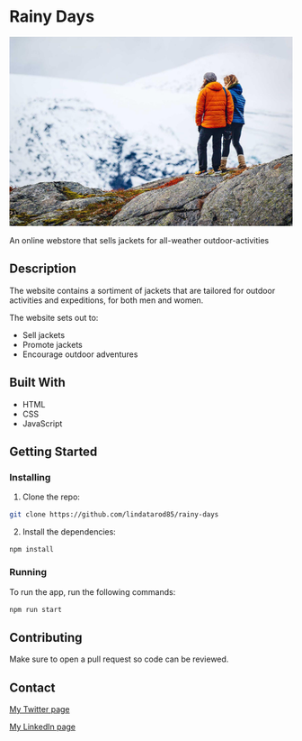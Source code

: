 # Rainy Days

![image](https://github.com/lindatarod85/rainy-days/blob/main/images/rainy-days-frontpage.jpg)

An online webstore that sells jackets for all-weather outdoor-activities

## Description

The website contains a sortiment of jackets that are tailored for outdoor activities and expeditions, for both men and women.

The website sets out to:

- Sell jackets
- Promote jackets
- Encourage outdoor adventures

## Built With

- HTML
- CSS
- JavaScript

## Getting Started

### Installing

1. Clone the repo:

```bash
git clone https://github.com/lindatarod85/rainy-days
```

2. Install the dependencies:

```
npm install
```

### Running

To run the app, run the following commands:

```bash
npm run start
```

## Contributing

Make sure to open a pull request so code can be reviewed.

## Contact

[My Twitter page](www.twitter.com)

[My LinkedIn page](www.linkedin.com)
